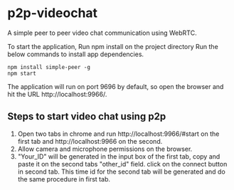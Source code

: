 # p2p-videochat

A simple peer to peer video chat communication using WebRTC.

To start the application,
Run npm install on the project directory
Run the below commands to install app dependencies.

```
npm install simple-peer -g 
npm start
```

The application will run on port 9696 by default, so open the browser and hit the URL http://localhost:9966/.

## Steps to start video chat using p2p

1. Open two tabs in chrome and run http://localhost:9966/#start on the first tab and http://localhost:9966 on the second.
2. Allow camera and microphone permissions on the browser.
3. "Your_ID" will be generated in the input box of the first tab, copy and paste it on the second tabs "other_id" field.
click on the connect button in second tab. This time id for the second tab will be generated and do the same procedure in first tab.
